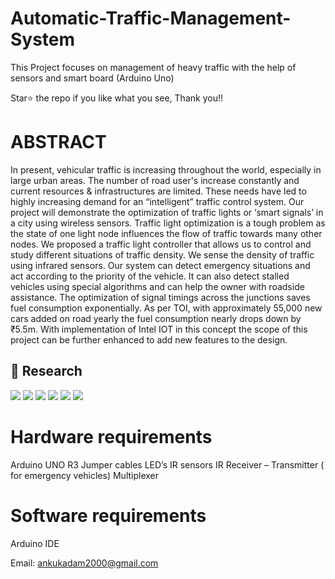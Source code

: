 # Automatic-Traffic-Management-System
This Project focuses on management of heavy traffic with the help of sensors and smart board (Arduino Uno)

Star⭐ the repo if you like what you see, Thank you!!

# ABSTRACT 
In present, vehicular traffic is increasing throughout the world, especially in large urban areas. The number of road user's increase constantly and current resources & infrastructures are limited. These needs have led to highly increasing demand for an “intelligent” traffic control system. Our project will demonstrate the optimization of traffic lights or ‘smart signals’ in a city using wireless sensors. Traffic light optimization is a tough problem as the state of one light node influences the flow of traffic towards many other nodes. We proposed a traffic light controller that allows us to control and study different situations of traffic density. We sense the density of traffic using infrared sensors. Our system can detect emergency situations and act according to the priority of the vehicle. It can also detect stalled vehicles using special algorithms and can help the owner with roadside assistance. The optimization of signal timings across the junctions saves fuel consumption exponentially. As per TOI, with approximately 55,000 new cars added on road yearly the fuel consumption nearly drops down by ₹5.5m. With implementation of Intel IOT in this concept the scope of this project can be further enhanced to add new features to the design.

## 📸 Research

![](https://https://github.com/kadamankita/Automatic-Traffic-Management-System/blob/main/s1.png)
![](https://https://github.com/kadamankita/Automatic-Traffic-Management-System/blob/main/s2.png)
![](https://https://github.com/kadamankita/Automatic-Traffic-Management-System/blob/main/s3.png)
![](https://https://github.com/kadamankita/Automatic-Traffic-Management-System/blob/main/s4.png)
![](https://https://github.com/kadamankita/Automatic-Traffic-Management-System/blob/main/s5.png)
![](https://https://github.com/kadamankita/Automatic-Traffic-Management-System/blob/main/s6.png)
# Hardware requirements
Arduino UNO R3
Jumper cables
LED’s
IR sensors
IR Receiver – Transmitter 
( for emergency vehicles)
Multiplexer 

# Software requirements
Arduino IDE

Email: ankukadam2000@gmail.com
